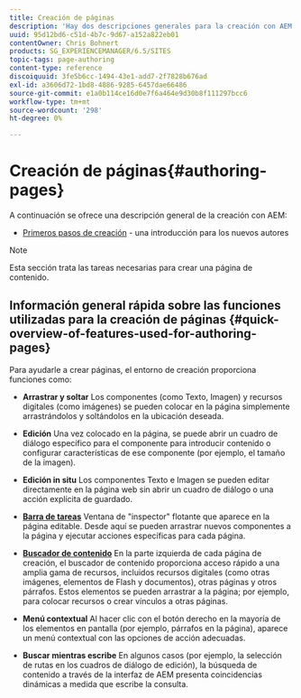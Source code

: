 ```yaml
---
title: Creación de páginas
description: 'Hay dos descripciones generales para la creación con AEM. (1) Primeros pasos de creación: introducción para nuevos autores, y (2) Guía rápida para la creación de páginas: una guía rápida (de alto nivel) sobre las principales acciones.'
uuid: 95d12bd6-c51d-4b7c-9d67-a152a822eb01
contentOwner: Chris Bohnert
products: SG_EXPERIENCEMANAGER/6.5/SITES
topic-tags: page-authoring
content-type: reference
discoiquuid: 3fe5b6cc-1494-43e1-add7-2f7828b676ad
exl-id: a3606d72-1bd8-4886-9285-6457dae66486
source-git-commit: e1a0b114ce16d0e7f6a464e9d30b8f111297bcc6
workflow-type: tm+mt
source-wordcount: '298'
ht-degree: 0%

---
```


# Creación de páginas{#authoring-pages}

A continuación se ofrece una descripción general de la creación con AEM:

* [Primeros pasos de creación](/help/sites-classic-ui-authoring/classic-page-author-first-steps.md) - una introducción para los nuevos autores

>[!NOTE]
>
>Esta sección trata las tareas necesarias para crear una página de contenido. <!-- There are many additional features closely related to page authoring, these are covered under [Site and Page Features](/sites-classic-ui-authoring/classic-feature.md). -->

## Información general rápida sobre las funciones utilizadas para la creación de páginas {#quick-overview-of-features-used-for-authoring-pages}

Para ayudarle a crear páginas, el entorno de creación proporciona funciones como:

* **Arrastrar y soltar**
Los componentes (como Texto, Imagen) y recursos digitales (como imágenes) se pueden colocar en la página simplemente arrastrándolos y soltándolos en la ubicación deseada.

* **Edición**
Una vez colocado en la página, se puede abrir un cuadro de diálogo específico para el componente para introducir contenido o configurar características de ese componente (por ejemplo, el tamaño de la imagen).

* **Edición in situ**
Los componentes Texto e Imagen se pueden editar directamente en la página web sin abrir un cuadro de diálogo o una acción explícita de guardado.

* **[Barra de tareas](/help/sites-classic-ui-authoring/classic-page-author-env-tools.md#sidekickclassicui)**
Ventana de &quot;inspector&quot; flotante que aparece en la página editable. Desde aquí se pueden arrastrar nuevos componentes a la página y ejecutar acciones específicas para cada página.

* **[Buscador de contenido](/help/sites-classic-ui-authoring/classic-page-author-env-tools.md#thecontentfinderclassicui)**
En la parte izquierda de cada página de creación, el buscador de contenido proporciona acceso rápido a una amplia gama de recursos, incluidos recursos digitales (como otras imágenes, elementos de Flash y documentos), otras páginas y otros párrafos. Estos elementos se pueden arrastrar a la página; por ejemplo, para colocar recursos o crear vínculos a otras páginas.

* **Menú contextual**
Al hacer clic con el botón derecho en la mayoría de los elementos en pantalla (por ejemplo, párrafos en la página), aparece un menú contextual con las opciones de acción adecuadas.

* **Buscar mientras escribe**
En algunos casos (por ejemplo, la selección de rutas en los cuadros de diálogo de edición), la búsqueda de contenido a través de la interfaz de AEM presenta coincidencias dinámicas a medida que escribe la consulta.
